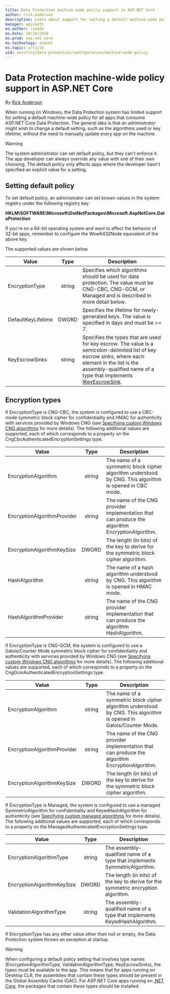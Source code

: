 ```yaml
---
title: Data Protection machine-wide policy support in ASP.NET Core
author: rick-anderson
description: Learn about support for setting a default machine-wide policy for all apps that consume ASP.NET Core Data Protection.
manager: wpickett
ms.author: riande
ms.date: 10/14/2016
ms.prod: asp.net-core
ms.technology: aspnet
ms.topic: article
uid: security/data-protection/configuration/machine-wide-policy
---
```

# Data Protection machine-wide policy support in ASP.NET Core

By [Rick Anderson](https://twitter.com/RickAndMSFT)

When running on Windows, the Data Protection system has limited support for setting a default machine-wide policy for all apps that consume ASP.NET Core Data Protection. The general idea is that an administrator might wish to change a default setting, such as the algorithms used or key lifetime, without the need to manually update every app on the machine.

> [!WARNING]
> The system administrator can set default policy, but they can't enforce it. The app developer can always override any value with one of their own choosing. The default policy only affects apps where the developer hasn't specified an explicit value for a setting.

## Setting default policy

To set default policy, an administrator can set known values in the system registry under the following registry key:

**HKLM\SOFTWARE\Microsoft\DotNetPackages\Microsoft.AspNetCore.DataProtection**

If you're on a 64-bit operating system and want to affect the behavior of 32-bit apps, remember to configure the Wow6432Node equivalent of the above key.

The supported values are shown below.

| Value              | Type   | Description |
| ------------------ | :----: | ----------- |
| EncryptionType     | string | Specifies which algorithms should be used for data protection. The value must be CNG-CBC, CNG-GCM, or Managed and is described in more detail below. |
| DefaultKeyLifetime | DWORD  | Specifies the lifetime for newly-generated keys. The value is specified in days and must be >= 7. |
| KeyEscrowSinks     | string | Specifies the types that are used for key escrow. The value is a semicolon-delimited list of key escrow sinks, where each element in the list is the assembly-qualified name of a type that implements [IKeyEscrowSink](/dotnet/api/microsoft.aspnetcore.dataprotection.keymanagement.ikeyescrowsink). |

## Encryption types

If EncryptionType is CNG-CBC, the system is configured to use a CBC-mode symmetric block cipher for confidentiality and HMAC for authenticity with services provided by Windows CNG (see [Specifying custom Windows CNG algorithms](xref:security/data-protection/configuration/overview#specifying-custom-windows-cng-algorithms) for more details). The following additional values are supported, each of which corresponds to a property on the CngCbcAuthenticatedEncryptionSettings type.

| Value                       | Type   | Description |
| --------------------------- | :----: | ----------- |
| EncryptionAlgorithm         | string | The name of a symmetric block cipher algorithm understood by CNG. This algorithm is opened in CBC mode. |
| EncryptionAlgorithmProvider | string | The name of the CNG provider implementation that can produce the algorithm EncryptionAlgorithm. |
| EncryptionAlgorithmKeySize  | DWORD  | The length (in bits) of the key to derive for the symmetric block cipher algorithm. |
| HashAlgorithm               | string | The name of a hash algorithm understood by CNG. This algorithm is opened in HMAC mode. |
| HashAlgorithmProvider       | string | The name of the CNG provider implementation that can produce the algorithm HashAlgorithm. |

If EncryptionType is CNG-GCM, the system is configured to use a Galois/Counter Mode symmetric block cipher for confidentiality and authenticity with services provided by Windows CNG (see [Specifying custom Windows CNG algorithms](xref:security/data-protection/configuration/overview#specifying-custom-windows-cng-algorithms) for more details). The following additional values are supported, each of which corresponds to a property on the CngGcmAuthenticatedEncryptionSettings type.

| Value                       | Type   | Description |
| --------------------------- | :----: | ----------- |
| EncryptionAlgorithm         | string | The name of a symmetric block cipher algorithm understood by CNG. This algorithm is opened in Galois/Counter Mode. |
| EncryptionAlgorithmProvider | string | The name of the CNG provider implementation that can produce the algorithm EncryptionAlgorithm. |
| EncryptionAlgorithmKeySize  | DWORD  | The length (in bits) of the key to derive for the symmetric block cipher algorithm. |

If EncryptionType is Managed, the system is configured to use a managed SymmetricAlgorithm for confidentiality and KeyedHashAlgorithm for authenticity (see [Specifying custom managed algorithms](xref:security/data-protection/configuration/overview#specifying-custom-managed-algorithms) for more details). The following additional values are supported, each of which corresponds to a property on the ManagedAuthenticatedEncryptionSettings type.

| Value                      | Type   | Description |
| -------------------------- | :----: | ----------- |
| EncryptionAlgorithmType    | string | The assembly-qualified name of a type that implements SymmetricAlgorithm. |
| EncryptionAlgorithmKeySize | DWORD  | The length (in bits) of the key to derive for the symmetric encryption algorithm. |
| ValidationAlgorithmType    | string | The assembly-qualified name of a type that implements KeyedHashAlgorithm. |

If EncryptionType has any other value other than null or empty, the Data Protection system throws an exception at startup.

> [!WARNING]
> When configuring a default policy setting that involves type names (EncryptionAlgorithmType, ValidationAlgorithmType, KeyEscrowSinks), the types must be available to the app. This means that for apps running on Desktop CLR, the assemblies that contain these types should be present in the Global Assembly Cache (GAC). For ASP.NET Core apps running on [.NET Core](https://www.microsoft.com/net/core), the packages that contain these types should be installed.
